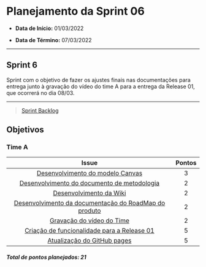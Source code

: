 # Planejamento da Sprint 06

- **Data de Início:** 01/03/2022

- **Data de Término:** 07/03/2022

---

## Sprint 6

Sprint com o objetivo de fazer os ajustes finais nas documentações  para entrega junto à gravação do vídeo do time A para a entrega da Release 01, que ocorrerá no dia 08/03. 

---

> [Sprint Backlog](https://github.com/fga-eps-mds/2021.2-Sigaa-Plus/milestone/7?closed=1)

## Objetivos
### Time A
|                                      Issue                                       | Pontos |
| :------------------------------------------------------------------------------: | :----: |
| [Desenvolvimento do modelo Canvas](https://github.com/fga-eps-mds/2021.2-Sigaa-Plus/issues/115) |     3  |
| [Desenvolvimento do documento de metodologia](https://github.com/fga-eps-mds/2021.2-Sigaa-Plus/issues/116) |   2    |
| [Desenvolvimento da Wiki](https://github.com/fga-eps-mds/2021.2-Sigaa-Plus/issues/87)      |  2    
| [Desenvolvimento da documentação do RoadMap do produto](https://github.com/fga-eps-mds/2021.2-Sigaa-Plus/issues/105)      |    2  |
| [Gravação do vídeo do Time](https://github.com/fga-eps-mds/2021.2-Sigaa-Plus/issues/121)      |   2   |
| [Criação de funcionalidade para a Release 01](https://github.com/fga-eps-mds/2021.2-Sigaa-Plus/issues/119)      |    5  |
| [Atualização do GitHub pages](https://github.com/fga-eps-mds/2021.2-Sigaa-Plus/issues/108)      |    5  |






<h4><i>Total de pontos planejados: 21</i></h4>
